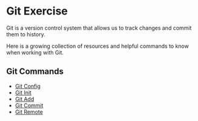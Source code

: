 # Git Exercise
Git is a version control system that allows us to track changes and commit them to history.

Here is a growing collection of resources and helpful commands to know when working with Git.

## Git Commands

- [Git Config](./Commands/Config.md)
- [Git Init](./Commands/Init.md)
- [Git Add](./Commands/Add.md)
- [Git Commit](./Commands/Commit.md)
- [Git Remote](./Commands/Remote.md)

